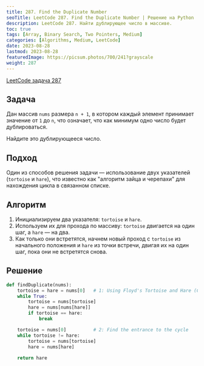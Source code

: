 ```yaml
---
title: 287. Find the Duplicate Number
seoTitle: LeetCode 287. Find the Duplicate Number | Решение на Python
description: LeetCode 287. Найти дублирующее число в массиве.
toc: true
tags: [Array, Binary Search, Two Pointers, Medium]
categories: [Algorithms, Medium, LeetCode]
date: 2023-08-28
lastmod: 2023-08-28
featuredImage: https://picsum.photos/700/241?grayscale
weight: 287
---
```


[LeetCode задача 287](https://leetcode.com/problems/find-the-duplicate-number/)

## Задача

Дан массив `nums` размера `n + 1`, в котором каждый элемент принимает значение от `1` до `n`, что означает, что как минимум одно число будет дублироваться.

Найдите это дублирующееся число.

## Подход

Один из способов решения задачи — использование двух указателей (`tortoise` и `hare`), что известно как "алгоритм зайца и черепахи" для нахождения цикла в связанном списке.

## Алгоритм

1. Инициализируем два указателя: `tortoise` и `hare`.
2. Используем их для прохода по массиву: `tortoise` двигается на один шаг, а `hare` — на два.
3. Как только они встретятся, начнем новый проход с `tortoise` из начального положения и `hare` из точки встречи, двигая их на один шаг, пока они не встретятся снова.

## Решение

```python
def findDuplicate(nums):
    tortoise = hare = nums[0]   # 1: Using Floyd's Tortoise and Hare (Cycle Detection)
    while True:
        tortoise = nums[tortoise]
        hare = nums[nums[hare]]
        if tortoise == hare:
            break

    tortoise = nums[0]          # 2: Find the entrance to the cycle
    while tortoise != hare:
        tortoise = nums[tortoise]
        hare = nums[hare]
        
    return hare
```
